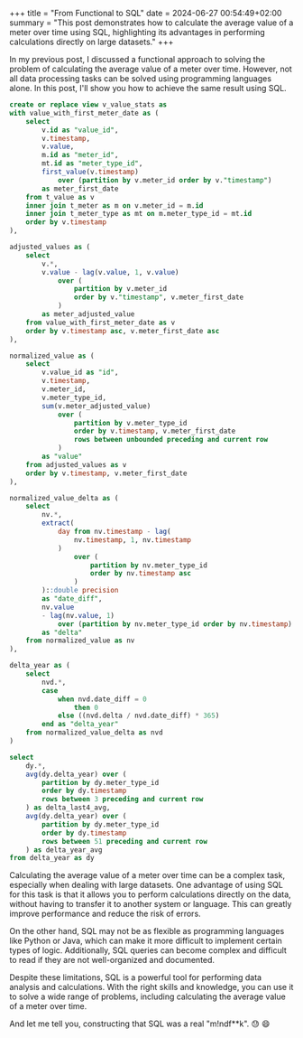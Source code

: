 +++
title = "From Functional to SQL"
date = 2024-06-27 00:54:49+02:00
summary = "This post demonstrates how to calculate the average value of a meter over time using SQL, highlighting its advantages in performing calculations directly on large datasets."
+++

In my previous post, I discussed a functional approach to solving the problem of calculating the average value of a meter over time. However, not all data processing tasks can be solved using programming languages alone. In this post, I'll show you how to achieve the same result using SQL.

```sql
create or replace view v_value_stats as
with value_with_first_meter_date as (
    select
        v.id as "value_id",
        v.timestamp,
        v.value,
        m.id as "meter_id",
        mt.id as "meter_type_id",
        first_value(v.timestamp)
            over (partition by v.meter_id order by v."timestamp")
        as meter_first_date
    from t_value as v
    inner join t_meter as m on v.meter_id = m.id
    inner join t_meter_type as mt on m.meter_type_id = mt.id
    order by v.timestamp
),

adjusted_values as (
    select
        v.*,
        v.value - lag(v.value, 1, v.value)
            over (
                partition by v.meter_id
                order by v."timestamp", v.meter_first_date
            )
        as meter_adjusted_value
    from value_with_first_meter_date as v
    order by v.timestamp asc, v.meter_first_date asc
),

normalized_value as (
    select
        v.value_id as "id",
        v.timestamp,
        v.meter_id,
        v.meter_type_id,
        sum(v.meter_adjusted_value)
            over (
                partition by v.meter_type_id
                order by v.timestamp, v.meter_first_date
                rows between unbounded preceding and current row
            )
        as "value"
    from adjusted_values as v
    order by v.timestamp, v.meter_first_date
),

normalized_value_delta as (
    select
        nv.*,
        extract(
            day from nv.timestamp - lag(
                nv.timestamp, 1, nv.timestamp
            )
                over (
                    partition by nv.meter_type_id
                    order by nv.timestamp asc
                )
        )::double precision
        as "date_diff",
        nv.value
        - lag(nv.value, 1)
            over (partition by nv.meter_type_id order by nv.timestamp)
        as "delta"
    from normalized_value as nv
),

delta_year as (
    select
        nvd.*,
        case
            when nvd.date_diff = 0
                then 0
            else ((nvd.delta / nvd.date_diff) * 365)
        end as "delta_year"
    from normalized_value_delta as nvd
)

select
    dy.*,
    avg(dy.delta_year) over (
        partition by dy.meter_type_id
        order by dy.timestamp
        rows between 3 preceding and current row
    ) as delta_last4_avg,
    avg(dy.delta_year) over (
        partition by dy.meter_type_id
        order by dy.timestamp
        rows between 51 preceding and current row
    ) as delta_year_avg
from delta_year as dy
```

Calculating the average value of a meter over time can be a complex task, especially when dealing with large datasets. One advantage of using SQL for this task is that it allows you to perform calculations directly on the data, without having to transfer it to another system or language. This can greatly improve performance and reduce the risk of errors.

On the other hand, SQL may not be as flexible as programming languages like Python or Java, which can make it more difficult to implement certain types of logic. Additionally, SQL queries can become complex and difficult to read if they are not well-organized and documented.

Despite these limitations, SQL is a powerful tool for performing data analysis and calculations. With the right skills and knowledge, you can use it to solve a wide range of problems, including calculating the average value of a meter over time.

And let me tell you, constructing that SQL was a real "m!ndf**k". :sweat: :smile:
